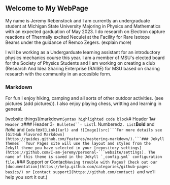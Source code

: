 ## Welcome to My WebPage

My name is Jeremy Rebenstock and I am currently an undergraduate student at Michigan State University Majoring in Physics and Mathematics with an expected garduation of May 2023. I do research on Electron capture reactions of Thermally excited Neculei at the Facility for Rare Isotope Beams under the guidance of Remco Zegers.  (explain more)

I will be working as a Undergarduate learning assistant for an introductory physics mechanics course this year. I am a member of MSU's elected board for the Society of Physics Students and I am working on creating a club (Research And Idea Sharing Enterprise (RAISE) for MSU based on sharing research with the community in an accesible form. 

### Markdown
For fun I enjoy hiking, camping and all sorts of other outdoor activities. (see pictures (add pictures)). I also enjoy playing chess, writting and learning in general.


[website things](markdown```Syntax highlighted code block```# Header 1```## Header 2```### Header 3```- Bulleted``- List```1. Numbered```2. List```**Bold** and _Italic_ and `Code` text``[Link](url) and ![Image](src)```For more details see [GitHub Flavored Markdown](https://guides.github.com/features/mastering-markdown/).```### Jekyll Themes```Your Pages site will use the layout and styles from the Jekyll theme you have selected in your [repository settings](https://github.com/I-am-jeremy/personal-```website/settings). The name of this theme is saved in the Jekyll `_config.yml` configuration file.``### Support or Contact```Having trouble with Pages? Check out our [documentation](https://help.github.com/categories/github-pages-basics/) or [contact support](https://github.com/contact) ```and we’ll help you sort it out.)
